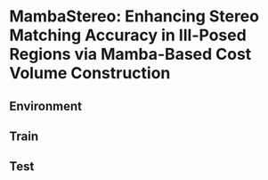 # MambaStereo: Enhancing Stereo Matching Accuracy in Ill-Posed Regions via Mamba-Based Cost Volume Construction
## Environment
## Train
## Test
